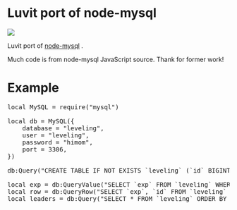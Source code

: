 Luvit port of node-mysql
===
<a href="http://travis-ci.org/kengonakajima/luvit-mysql"><img src="https://secure.travis-ci.org/kengonakajima/luvit-mysql.png"></a>

Luvit port of [node-mysql](https://github.com/felixge/node-mysql) .

Much code is from node-mysql JavaScript source. Thank for former work!


Example
====

<pre>
local MySQL = require("mysql")

local db = MySQL({
	database = "leveling",
	user = "leveling",
	password = "himom",
	port = 3306,
})

db:Query("CREATE TABLE IF NOT EXISTS `leveling` (`id` BIGINT UNSIGNED NOT NULL, `rating` BIGINT UNSIGNED NOT NULL, `exp` BIGINT UNSIGNED NOT NULL, PRIMARY KEY (`userid`));")

local exp = db:QueryValue("SELECT `exp` FROM `leveling` WHERE `id` = ?;", "299355776655556608", "exp")
local row = db:QueryRow("SELECT `exp`, `id` FROM `leveling` WHERE `id` = ?;", "299355776655556608")
local leaders = db:Query("SELECT * FROM `leveling` ORDER BY `exp` DESC LIMIT ? OFFSET ?;", {5, 10})
</pre>